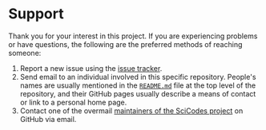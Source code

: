 Support
=======

Thank you for your interest in this project.  If you are experiencing problems or have questions, the following are the preferred methods of reaching someone:

1. Report a new issue using the [issue tracker](https://github.com/scicodes/template/issues).
2. Send email to an individual involved in this specific repository. People's names are usually mentioned in the [`README.md`](README.md) file at the top level of the repository, and their GitHub pages usually describe a means of contact or link to a personal home page.
3. Contact one of the overmail [maintainers of the SciCodes project](https://github.com/orgs/SciCodes/people) on GitHub via email.

